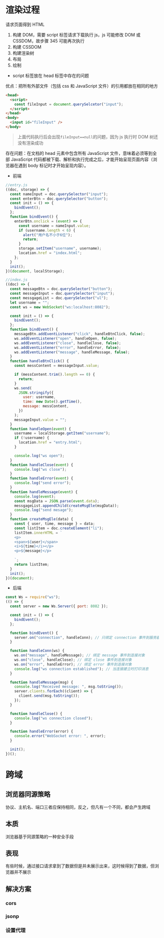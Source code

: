 # 渲染过程

请求页面得到 HTML

1. 构建 DOM，需要 script 标签请求下载执行 js，js 可能修改 DOM 或 CSSDOM，故步骤 345 可能再次执行
2. 构建 CSSDOM
3. 构建渲染树
4. 布局
5. 绘制

- script 标签放在 head 标签中存在的问题

优点：把所有外部文件（包括 css 和 JavaScript 文件）的引用都放在相同的地方

```html
<head>
  <script>
    const fileInput = document.querySelcetor("input");
  </script>
</head>
<body>
  <input id="fileInput" />
</body>
```

> 上面代码执行后会出现`fileInput==null`的问题，因为 js 执行时 DOM 树还没有渲染成功

存在问题：在文档的 head 元素中包含所有 JavaScript 文件，意味着必须等到全部 JavaScript 代码都被下载、解析和执行完成之后，才能开始呈现页面内容（浏览器在遇到 body 标记时才开始呈现内容）。

- 前端

```js
//entry.js
((doc, storage) => {
  const nameInput = doc.querySelector("input");
  const enterBtn = doc.querySelector("button");
  const init = () => {
    bindEvent();
  };
  function bindEvent() {
    enterBtn.onclick = (event) => {
      const username = nameInput.value;
      if (username.length < 6) {
        alert("用户名不小于6位");
        return;
      }
      storage.setItem("username", username);
      location.href = "index.html";
    };
  }
  init();
})(document, localStorage);
```

```js
//index.js
((doc) => {
  const messageBtn = doc.querySelector("button");
  const messageInput = doc.querySelector("input");
  const messgageList = doc.querySelector("ul");
  let username = "";
  const ws = new WebSocket("ws:localhost:8082");

  const init = () => {
    bindEvent();
  };
  function bindEvent() {
    messageBtn.addEventListener("click", handleBtnClick, false);
    ws.addEventListener("open", handleOpen, false);
    ws.addEventListener("close", handleClose, false);
    ws.addEventListener("error", handleError, false);
    ws.addEventListener("message", handleMessage, false);
  }
  function handleBtnClick() {
    const messContent = messageInput.value;

    if (messContent.trim().length == 0) {
      return;
    }
    ws.send(
      JSON.stringify({
        user: username,
        time: new Date().getTime(),
        message: messContent,
      })
    );
    messageInput.value = "";
  }
  function handleOpen(event) {
    username = localStorage.getItem("username");
    if (!username) {
      location.href = "entry.html";
    }

    console.log("ws open");
  }
  function handleClose(event) {
    console.log("ws close");
  }
  function handleError(event) {
    console.log("send error");
  }
  function handleMessage(event) {
    console.log(event);
    const msgData = JSON.parse(event.data);
    messgageList.appendChild(createMsgEle(msgData));
    console.log("send mesage");
  }
  function createMsgEle(data) {
    const { user, time, message } = data;
    const listItem = doc.createElement("li");
    listItem.innerHTML = `
    <p>
    <span>${user}</span>
    <i>${time}</i></p>
    <p>${message}</p>
    
    `;
    return listItem;
  }
  init();
})(document);
```

- 后端

```js
const Ws = require("ws");
(() => {
  const server = new Ws.Server({ port: 8082 });

  const init = () => {
    bindEvent();
  };

  function bindEvent() {
    server.on("connection", handleConn); // 只绑定 connection 事件到服务器对象
  }

  function handleConn(ws) {
    ws.on("message", handleMessage); // 绑定 message 事件到连接对象
    ws.on("close", handleClose); // 绑定 close 事件到连接对象
    ws.on("error", handleError); // 绑定 error 事件到连接对象
    console.log("ws connection established"); // 当连接建立时打印消息
  }

  function handleMessage(msg) {
    console.log("Received message: ", msg.toString());
    server.clients.forEach((client) => {
      client.send(msg.toString());
    });
  }

  function handleClose() {
    console.log("ws connection closed");
  }

  function handleError(error) {
    console.error("WebSocket error: ", error);
  }

  init();
})();
```

# 跨域

## 浏览器同源策略

协议、主机名、端口三者应保持相同，反之，但凡有一个不同，都会产生跨域

## 本质

浏览器基于同源策略的一种安全手段

## 表现

有些时候，通过接口请求拿到了数据但是并未展示出来，这时候得到了数据，但浏览器并不展示

## 解决方案

### cors

### jsonp

### 设置代理
